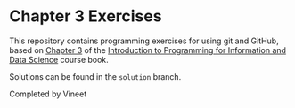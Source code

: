 # Chapter 3 Exercises

This repository contains programming exercises for using git and GitHub,
based on [Chapter 3](https://infx511.github.io/git-basics.html)
of the [Introduction to Programming for Information and Data Science](https://infx511.github.io/) course book.

Solutions can be found in the `solution` branch.

Completed by Vineet
